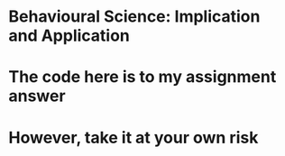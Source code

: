 # Behavioural Science: Implication and Application
# The code here is to my assignment answer
# However, take it at your own risk
